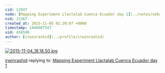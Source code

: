 ```yaml
---
cid: 12847
node: [Mapping Experiment Llactalab Cuenca Ecuador day 1](../notes/sebasvanegasb/11-04-2015/mapping-experiment-llactalab-cuenca-ecuador-day-1)
nid: 12367
created_at: 2015-11-05 01:39:07 +0000
timestamp: 1446687547
uid: 456590
author: [irwinrashid](../profile/irwinrashid)
---
```


[![2015-11-04_18.18.50.jpg](https://i.publiclab.org/system/images/photos/000/012/482/medium/2015-11-04_18.18.50.jpg)](https://i.publiclab.org/system/images/photos/000/012/482/original/2015-11-04_18.18.50.jpg)





[irwinrashid](../profile/irwinrashid) replying to: [Mapping Experiment Llactalab Cuenca Ecuador day 1](../notes/sebasvanegasb/11-04-2015/mapping-experiment-llactalab-cuenca-ecuador-day-1)


